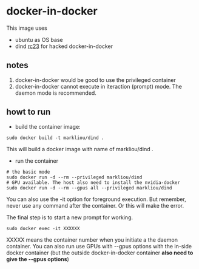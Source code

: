 docker-in-docker
===
This image uses  
* ubuntu as OS base
* dind [rc23](!https://github.com/docker-library/docker/blob/7a7c807686f54b67646bc75d2c81a68f9a906dbd/23.0-rc/dind/Dockerfile) for hacked docker-in-docker

## notes
1. docker-in-docker would be good to use the privileged container
2. docker-in-docker cannot execute in iteraction (prompt) mode. The daemon mode is recommended. 

## howt to run
* build the container image:
```
sudo docker build -t markliou/dind .
```
This will build a docker image with name of markliou/dind .
* run the container
```
# the basic mode
sudo docker run -d --rm --privileged markliou/dind 
# GPU available. The host also need to install the nvidia-docker
sudo docker run -d --rm --gpus all --privileged markliou/dind
```
You can also use the -it option for foreground execution. But remember, never use any command after the container. Or this will make the error. 

The final step is to start a new prompt for working.
```
sudo docker exec -it XXXXXX
```
XXXXX means the container number when you initiate a the daemon container. 
You can also run use GPUs with --gpus options with the in-side docker container (but the outside docker-in-docker container **also need to give the --gpus options**)

